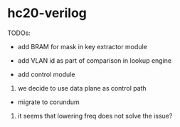 # hc20-verilog

TODOs:
- add BRAM for mask in key extractor module

- add VLAN id as part of comparison in lookup engine

- add control module
1. we decide to use data plane as control path

- migrate to corundum
1. it seems that lowering freq does not solve the issue?
